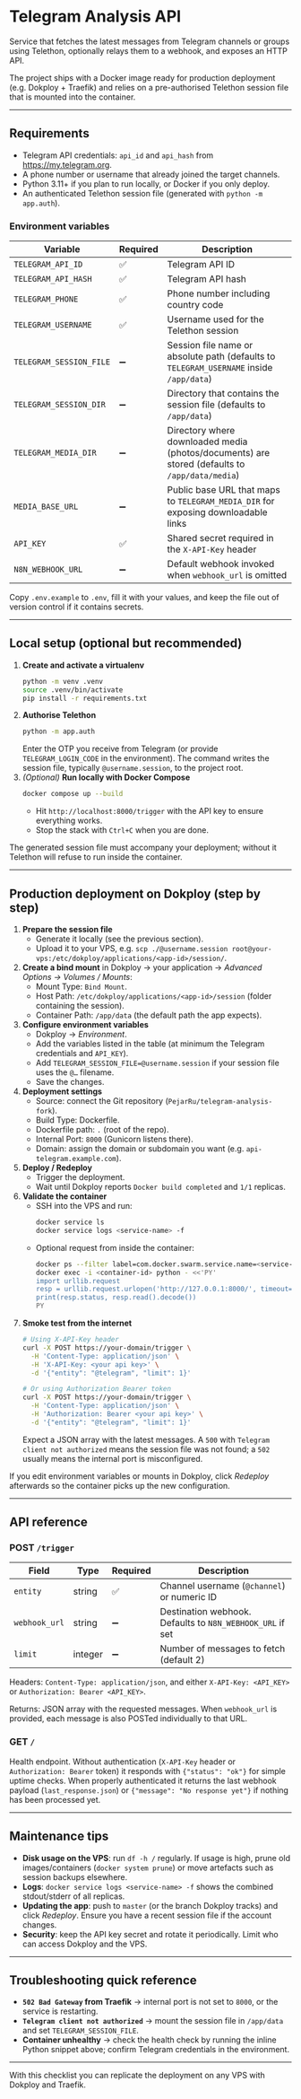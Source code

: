 # Telegram Analysis API

Service that fetches the latest messages from Telegram channels or groups using Telethon, optionally relays them to a webhook, and exposes an HTTP API.

The project ships with a Docker image ready for production deployment (e.g. Dokploy + Traefik) and relies on a pre-authorised Telethon session file that is mounted into the container.

---

## Requirements

- Telegram API credentials: `api_id` and `api_hash` from https://my.telegram.org.
- A phone number or username that already joined the target channels.
- Python 3.11+ if you plan to run locally, or Docker if you only deploy.
- An authenticated Telethon session file (generated with `python -m app.auth`).

### Environment variables

| Variable | Required | Description |
| --- | --- | --- |
| `TELEGRAM_API_ID` | ✅ | Telegram API ID |
| `TELEGRAM_API_HASH` | ✅ | Telegram API hash |
| `TELEGRAM_PHONE` | ✅ | Phone number including country code |
| `TELEGRAM_USERNAME` | ✅ | Username used for the Telethon session |
| `TELEGRAM_SESSION_FILE` | ➖ | Session file name or absolute path (defaults to `TELEGRAM_USERNAME` inside `/app/data`) |
| `TELEGRAM_SESSION_DIR` | ➖ | Directory that contains the session file (defaults to `/app/data`) |
| `TELEGRAM_MEDIA_DIR` | ➖ | Directory where downloaded media (photos/documents) are stored (defaults to `/app/data/media`) |
| `MEDIA_BASE_URL` | ➖ | Public base URL that maps to `TELEGRAM_MEDIA_DIR` for exposing downloadable links |
| `API_KEY` | ✅ | Shared secret required in the `X-API-Key` header |
| `N8N_WEBHOOK_URL` | ➖ | Default webhook invoked when `webhook_url` is omitted |

Copy `.env.example` to `.env`, fill it with your values, and keep the file out of version control if it contains secrets.

---

## Local setup (optional but recommended)

1. **Create and activate a virtualenv**
   ```bash
   python -m venv .venv
   source .venv/bin/activate
   pip install -r requirements.txt
   ```
2. **Authorise Telethon**
   ```bash
   python -m app.auth
   ```
   Enter the OTP you receive from Telegram (or provide `TELEGRAM_LOGIN_CODE` in the environment). The command writes the session file, typically `@username.session`, to the project root.
3. *(Optional)* **Run locally with Docker Compose**
   ```bash
   docker compose up --build
   ```
   - Hit `http://localhost:8000/trigger` with the API key to ensure everything works.
   - Stop the stack with `Ctrl+C` when you are done.

The generated session file must accompany your deployment; without it Telethon will refuse to run inside the container.

---

## Production deployment on Dokploy (step by step)

1. **Prepare the session file**
   - Generate it locally (see the previous section).
   - Upload it to your VPS, e.g. `scp ./@username.session root@your-vps:/etc/dokploy/applications/<app-id>/session/`.
2. **Create a bind mount** in Dokploy → your application → *Advanced Options → Volumes / Mounts*:
   - Mount Type: `Bind Mount`.
   - Host Path: `/etc/dokploy/applications/<app-id>/session` (folder containing the session).
   - Container Path: `/app/data` (the default path the app expects).
3. **Configure environment variables**
   - Dokploy → *Environment*.
   - Add the variables listed in the table (at minimum the Telegram credentials and `API_KEY`).
   - Add `TELEGRAM_SESSION_FILE=@username.session` if your session file uses the `@…` filename.
   - Save the changes.
4. **Deployment settings**
   - Source: connect the Git repository (`PejarRu/telegram-analysis-fork`).
   - Build Type: Dockerfile.
   - Dockerfile path: `.` (root of the repo).
   - Internal Port: `8000` (Gunicorn listens there).
   - Domain: assign the domain or subdomain you want (e.g. `api-telegram.example.com`).
5. **Deploy / Redeploy**
   - Trigger the deployment.
   - Wait until Dokploy reports `Docker build completed` and `1/1` replicas.
6. **Validate the container**
   - SSH into the VPS and run:
     ```bash
     docker service ls
     docker service logs <service-name> -f
     ```
   - Optional request from inside the container:
     ```bash
     docker ps --filter label=com.docker.swarm.service.name=<service-name>
     docker exec -i <container-id> python - <<'PY'
     import urllib.request
     resp = urllib.request.urlopen('http://127.0.0.1:8000/', timeout=5)
     print(resp.status, resp.read().decode())
     PY
     ```
7. **Smoke test from the internet**
   ```bash
   # Using X-API-Key header
   curl -X POST https://your-domain/trigger \
     -H 'Content-Type: application/json' \
     -H 'X-API-Key: <your api key>' \
     -d '{"entity": "@telegram", "limit": 1}'
   
   # Or using Authorization Bearer token
   curl -X POST https://your-domain/trigger \
     -H 'Content-Type: application/json' \
     -H 'Authorization: Bearer <your api key>' \
     -d '{"entity": "@telegram", "limit": 1}'
   ```
   Expect a JSON array with the latest messages. A `500` with `Telegram client not authorized` means the session file was not found; a `502` usually means the internal port is misconfigured.

If you edit environment variables or mounts in Dokploy, click *Redeploy* afterwards so the container picks up the new configuration.

---

## API reference

### POST `/trigger`

| Field | Type | Required | Description |
| --- | --- | --- | --- |
| `entity` | string | ✅ | Channel username (`@channel`) or numeric ID |
| `webhook_url` | string | ➖ | Destination webhook. Defaults to `N8N_WEBHOOK_URL` if set |
| `limit` | integer | ➖ | Number of messages to fetch (default 2) |

Headers: `Content-Type: application/json`, and either `X-API-Key: <API_KEY>` or `Authorization: Bearer <API_KEY>`.

Returns: JSON array with the requested messages. When `webhook_url` is provided, each message is also POSTed individually to that URL.

### GET `/`

Health endpoint. Without authentication (`X-API-Key` header or `Authorization: Bearer` token) it responds with `{"status": "ok"}` for simple uptime checks. When properly authenticated it returns the last webhook payload (`last_response.json`) or `{"message": "No response yet"}` if nothing has been processed yet.

---

## Maintenance tips

- **Disk usage on the VPS**: run `df -h /` regularly. If usage is high, prune old images/containers (`docker system prune`) or move artefacts such as session backups elsewhere.
- **Logs**: `docker service logs <service-name> -f` shows the combined stdout/stderr of all replicas.
- **Updating the app**: push to `master` (or the branch Dokploy tracks) and click *Redeploy*. Ensure you have a recent session file if the account changes.
- **Security**: keep the API key secret and rotate it periodically. Limit who can access Dokploy and the VPS.

---

## Troubleshooting quick reference

- **`502 Bad Gateway` from Traefik** → internal port is not set to `8000`, or the service is restarting.
- **`Telegram client not authorized`** → mount the session file in `/app/data` and set `TELEGRAM_SESSION_FILE`.
- **Container unhealthy** → check the health check by running the inline Python snippet above; confirm Telegram credentials in the environment.

---

With this checklist you can replicate the deployment on any VPS with Dokploy and Traefik.
